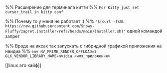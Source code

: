 %% Расширение для терминала китти  %%
`For Kitty just set cursor_trail in kitty.conf`

%% Почему то у меня не работает :( %%
`"$(curl -fsSL https://raw.githubusercontent.com/Snowy-Fluffy/zapret.installer/refs/heads/main/installer.sh)"`  одной командой запрет

%% Вроде на иксах так запускать с гибридной графикой приложения на нвидиа %%
`env NV_PRIME_RENDER_OFFLOAD=1 GLX_VENDOR_LIBRARY_NAME=nvidia <имя_приложения>`

[[linux это кайф]]